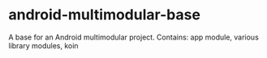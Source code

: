 # android-multimodular-base
A base for an Android multimodular project. Contains: app module, various library modules, koin
